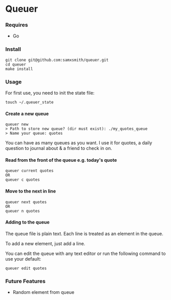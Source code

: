 # Queuer


### Requires
- Go

### Install

```
git clone git@github.com:samxsmith/queuer.git
cd queuer
make install
```

### Usage
For first use, you need to init the state file:
```
touch ~/.queuer_state
```

#### Create a new queue
```
queuer new
> Path to store new queue? (dir must exist): ./my_quotes_queue
> Name your queue: quotes
```

You can have as many queues as you want.
I use it for quotes, a daily question to journal about & a friend to check in on.


#### Read from the front of the queue e.g. today's quote
```
queuer current quotes
OR
queuer c quotes
```

#### Move to the next in line
```
queuer next quotes
OR
queuer n quotes
```

#### Adding to the queue
The queue file is plain text.
Each line is treated as an element in the queue.

To add a new element, just add a line.

You can edit the queue with any text editor or run the following command to use your default:
```
queuer edit quotes
```

### Future Features
- Random element from queue

